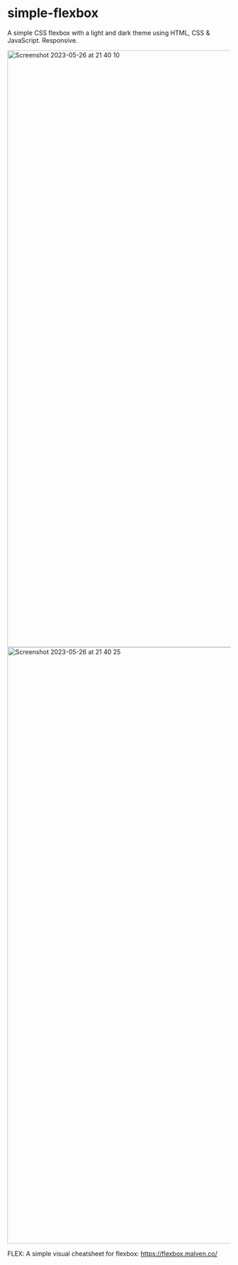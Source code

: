 # simple-flexbox

A simple CSS flexbox with a light and dark theme using HTML, CSS & JavaScript. Responsive.

<img width="1343" alt="Screenshot 2023-05-26 at 21 40 10" src="https://github.com/vickneee/simple-flexbox/assets/93821265/d052d8c9-c8fd-499d-ab20-1a79d4c5af0e">

<img width="1342" alt="Screenshot 2023-05-26 at 21 40 25" src="https://github.com/vickneee/simple-flexbox/assets/93821265/21fa58e4-23ca-4144-a85a-1f3969d840e4">

FLEX: A simple visual cheatsheet for flexbox: https://flexbox.malven.co/
